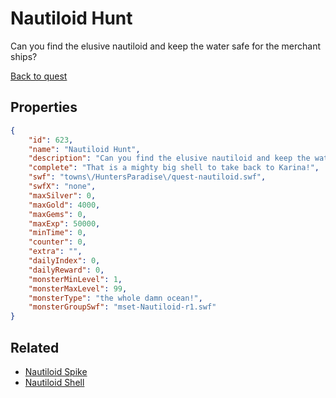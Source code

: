 # Nautiloid Hunt

Can you find the elusive nautiloid and keep the water safe for the merchant ships?

[Back to quest](../quests.md)

## Properties

```json
{
    "id": 623,
    "name": "Nautiloid Hunt",
    "description": "Can you find the elusive nautiloid and keep the water safe for the merchant ships?",
    "complete": "That is a mighty big shell to take back to Karina!",
    "swf": "towns\/HuntersParadise\/quest-nautiloid.swf",
    "swfX": "none",
    "maxSilver": 0,
    "maxGold": 4000,
    "maxGems": 0,
    "maxExp": 50000,
    "minTime": 0,
    "counter": 0,
    "extra": "",
    "dailyIndex": 0,
    "dailyReward": 0,
    "monsterMinLevel": 1,
    "monsterMaxLevel": 99,
    "monsterType": "the whole damn ocean!",
    "monsterGroupSwf": "mset-Nautiloid-r1.swf"
}
```

## Related

- [Nautiloid Spike](../items/4074-nautiloid-spike.md)
- [Nautiloid Shell](../items/4075-nautiloid-shell.md)

